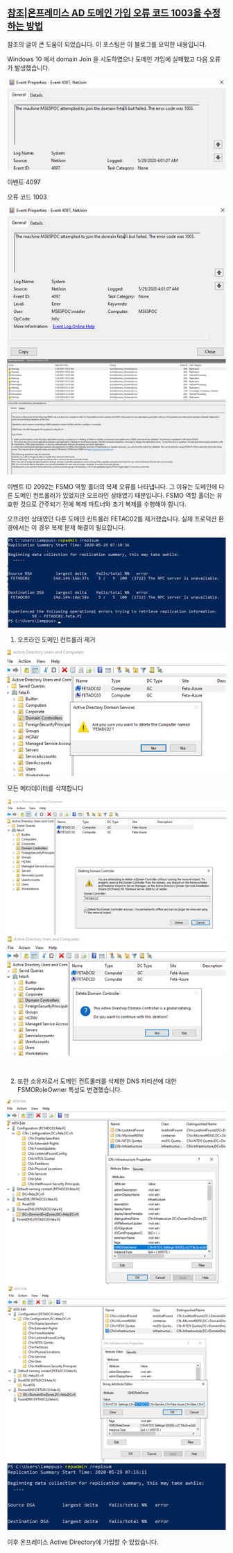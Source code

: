 ## [참조|온프레미스 AD 도메인 가입 오류 코드 1003을 수정하는 방법](https://samilamppu.com/2020/05/29/how-to-fix-w10-on-premises-ad-domain-join-error-code-1003/) 
참조의 글이 큰 도움이 되었습니다.
이 포스팅은 이 블로그를 요약한 내용입니다. 

Windows 10 에서 domain Join 을 시도하였으나
도메인 가입에 실패했고 다음 오류가 발생했습니다.

![PostImages](/assets/PostImages/20241217_1.png)

이벤트 4097

오류 코드 1003

![PostImages](/assets/PostImages/20241217_2.png)
​![PostImages](/assets/PostImages/20241217_3.png)

이벤트 ID 2092는 FSMO 역할 홀더의 복제 오류를 나타냅니다. 그 이유는 도메인에 다른 도메인 컨트롤러가 있었지만 오프라인 상태였기 때문입니다. FSMO 역할 홀더는 유효한 것으로 간주되기 전에 복제 파트너와 초기 복제를 수행해야 합니다.

오프라인 상태였던 다른 도메인 컨트롤러  FETAC02를 제거했습니다. 실제 프로덕션 환경에서는 이 경우 복제 문제 해결이 필요합니다.

![PostImages](/assets/PostImages/20241217_4.png)

1. 오프라인 도메인 컨트롤러 제거

![PostImages](/assets/PostImages/20241217_5.png)

모든 메타데이터를 삭제합니다

![PostImages](/assets/PostImages/20241217_6.png)
![PostImages](/assets/PostImages/20241217_7.png)​

​

2. 또한 소유자로서 도메인 컨트롤러를 삭제한 DNS 파티션에 대한 FSMORoleOwner 특성도 변경했습니다.

![PostImages](/assets/PostImages/20241217_8.png)
​![PostImages](/assets/PostImages/20241217_9.png)
![PostImages](/assets/PostImages/20241217_10.png)

이후 온프레미스 Active Directory에 가입할 수 있었습니다.




